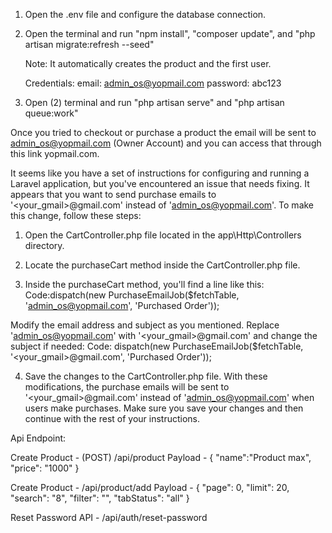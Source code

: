 1. Open the .env file and configure the database connection.

2. Open the terminal and run "npm install", "composer update", and "php artisan migrate:refresh --seed"
    
    Note: It automatically creates the product and the first user.

    Credentials: email: admin_os@yopmail.com password: abc123

3. Open (2) terminal and run "php artisan serve" and "php artisan queue:work"

Once you tried to checkout or purchase a product the email will be sent to admin_os@yopmail.com (Owner Account) and you can access that through this link yopmail.com.


It seems like you have a set of instructions for configuring and running a Laravel application, but you've encountered an issue that needs fixing. It appears that you want to send purchase emails to '<your_gmail>@gmail.com' instead of 'admin_os@yopmail.com'. To make this change, follow these steps:

1. Open the CartController.php file located in the app\Http\Controllers directory.

2. Locate the purchaseCart method inside the CartController.php file.

3. Inside the purchaseCart method, you'll find a line like this:
Code:dispatch(new PurchaseEmailJob($fetchTable, 'admin_os@yopmail.com', 'Purchased Order'));

Modify the email address and subject as you mentioned. Replace 'admin_os@yopmail.com' with '<your_gmail>@gmail.com' and change the subject if needed:
Code: dispatch(new PurchaseEmailJob($fetchTable, '<your_gmail>@gmail.com', 'Purchased Order'));

4. Save the changes to the CartController.php file.
With these modifications, the purchase emails will be sent to '<your_gmail>@gmail.com' instead of 'admin_os@yopmail.com' when users make purchases. Make sure you save your changes and then continue with the rest of your instructions.


Api Endpoint:

Create Product - (POST) /api/product
Payload - {
    "name":"Product max",
    "price": "1000"
}

Create Product - /api/product/add
Payload - {
    "page": 0,
    "limit": 20,
    "search": "8", 
    "filter": "", 
    "tabStatus": "all"
}










Reset Password API - /api/auth/reset-password

 
